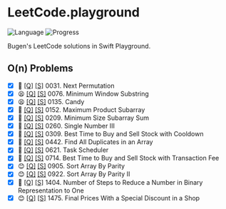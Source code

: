 # LeetCode.playground
![Language](https://img.shields.io/badge/Language-Swift%205.3-orange.svg)
![Progress](https://img.shields.io/badge/Count-14-orange.svg)

Bugen's LeetCode solutions in Swift Playground.
## O(n) Problems
- [X] 🤨 [[Q]](https://leetcode.com/problems/next-permutation/) [[S]](.././LeetCode.playground/Pages/31.%20Next%20Permutation.xcplaygroundpage/Contents.swift) 0031. Next Permutation 
- [X] 😫 [[Q]](https://leetcode.com/problems/minimum-window-substring/) [[S]](.././LeetCode.playground/Pages/76.%20Minimum%20Window%20Substring.xcplaygroundpage/Contents.swift) 0076. Minimum Window Substring 
- [X] 😫 [[Q]](https://leetcode.com/problems/candy/) [[S]](.././LeetCode.playground/Pages/135.%20Candy.xcplaygroundpage/Contents.swift) 0135. Candy 
- [X] 🤨 [[Q]](https://leetcode.com/problems/maximum-product-subarray/) [[S]](.././LeetCode.playground/Pages/152.%20Maximum%20Product%20Subarray.xcplaygroundpage/Contents.swift) 0152. Maximum Product Subarray 
- [X] 🤨 [[Q]](https://leetcode.com/problems/minimum-size-subarray-sum/) [[S]](.././LeetCode.playground/Pages/209.%20Minimum%20Size%20Subarray%20Sum.xcplaygroundpage/Contents.swift) 0209. Minimum Size Subarray Sum 
- [X] 🤨 [[Q]](https://leetcode.com/problems/single-number-iii/) [[S]](.././LeetCode.playground/Pages/260.%20Single%20Number%20III.xcplaygroundpage/Contents.swift) 0260. Single Number III 
- [X] 🤨 [[Q]](https://leetcode.com/problems/best-time-to-buy-and-sell-stock-with-cooldown/) [[S]](.././LeetCode.playground/Pages/309.%20Best%20Time%20to%20Buy%20and%20Sell%20Stock%20with%20Cooldown.xcplaygroundpage/Contents.swift) 0309. Best Time to Buy and Sell Stock with Cooldown 
- [X] 🤨 [[Q]](https://leetcode.com/problems/find-all-duplicates-in-an-array/) [[S]](.././LeetCode.playground/Pages/442.%20Find%20All%20Duplicates%20in%20an%20Array.xcplaygroundpage/Contents.swift) 0442. Find All Duplicates in an Array 
- [X] 🔞 [[Q]](https://leetcode.com/problems/task-scheduler/) [[S]](.././LeetCode.playground/Pages/621.%20Task%20Scheduler.xcplaygroundpage/Contents.swift) 0621. Task Scheduler 
- [X] 🤨 [[Q]](https://leetcode.com/problems/best-time-to-buy-and-sell-stock-with-transaction-fee/) [[S]](.././LeetCode.playground/Pages/714.%20Best%20Time%20to%20Buy%20and%20Sell%20Stock%20with%20Transaction%20Fee.xcplaygroundpage/Contents.swift) 0714. Best Time to Buy and Sell Stock with Transaction Fee 
- [X] 😊 [[Q]](https://leetcode.com/problems/sort-array-by-parity/) [[S]](.././LeetCode.playground/Pages/905.%20Sort%20Array%20By%20Parity.xcplaygroundpage/Contents.swift) 0905. Sort Array By Parity 
- [X] 😊 [[Q]](https://leetcode.com/problems/sort-array-by-parity-ii/) [[S]](.././LeetCode.playground/Pages/922.%20Sort%20Array%20By%20Parity%20II.xcplaygroundpage/Contents.swift) 0922. Sort Array By Parity II 
- [X] 🤨 [[Q]](https://leetcode.com/problems/number-of-steps-to-reduce-a-number-in-binary-representation-to-one/) [[S]](.././LeetCode.playground/Pages/1404.%20Number%20of%20Steps%20to%20Reduce%20a%20Number%20in%20Binary%20Representation%20to%20One.xcplaygroundpage/Contents.swift) 1404. Number of Steps to Reduce a Number in Binary Representation to One 
- [X] 😊 [[Q]](https://leetcode.com/problems/final-prices-with-a-special-discount-in-a-shop/) [[S]](.././LeetCode.playground/Pages/1475.%20Final%20Prices%20With%20a%20Special%20Discount%20in%20a%20Shop.xcplaygroundpage/Contents.swift) 1475. Final Prices With a Special Discount in a Shop 

